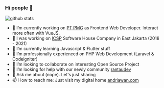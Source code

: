 ### Hi people 👋

 ![github stats](https://github-readme-stats.vercel.app/api?username=andriawan&show_icons=true&title_color=fff&icon_color=79ff97&text_color=9f9f9f&bg_color=151515)

- 🔭 I’m currently working on [PT PMG](https://pmg.id) as Frontend Web Developer. Interact more often with VueJS.
- 🔭 I was working on [ICSP](http://icsp.co.id) Software House Company in East Jakarta (2018 - 2021)
- 🌱 I’m currently learning Javascript & Flutter stuff
- 🌱 I’m professionally experienced on PHP Web Development (Laravel & Codeigniter)
- 👯 I’m looking to collaborate on interesting Open Source Project
- 🤔 I’m looking for help with our newly community [rantaudev](https://github.com/rantaudev)
- 💬 Ask me about (nope). Let's just sharing
- 📫 How to reach me: Just visit my digital home [andriawan.com](https://andriawan.com)
